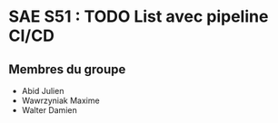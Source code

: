 # SAE S51 : TODO List avec pipeline CI/CD

## Membres du groupe
- Abid Julien
- Wawrzyniak Maxime
- Walter Damien
